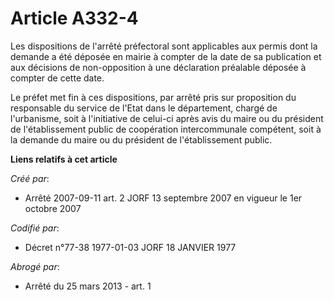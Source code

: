 # Article A332-4

Les dispositions de l'arrêté préfectoral sont applicables aux permis dont la demande a été déposée en mairie à compter de la
date de sa publication et aux décisions de non-opposition à une déclaration préalable déposée à compter de cette date.

Le préfet met fin à ces dispositions, par arrêté pris sur proposition du responsable du service de l'Etat dans le
département, chargé de l'urbanisme, soit à l'initiative de celui-ci après avis du maire ou du président de l'établissement
public de coopération intercommunale compétent, soit à la demande du maire ou du président de l'établissement public.

**Liens relatifs à cet article**

_Créé par_:

  - Arrêté 2007-09-11 art. 2 JORF 13 septembre 2007 en vigueur le 1er octobre 2007

_Codifié par_:

  - Décret n°77-38 1977-01-03 JORF 18 JANVIER 1977

_Abrogé par_:

  - Arrêté du 25 mars 2013 - art. 1
